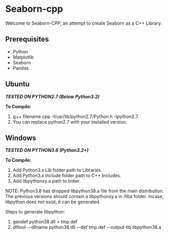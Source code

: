 # Seaborn-cpp  
Welcome to Seaborn-CPP, an attempt to create Seaborn as a C++ Library.  
  
## Prerequisites  
* Python  
* Matplotlib  
* Seaborn  
* Pandas  
  
## Ubuntu  
***TESTED ON PYTHON2.7 (Below Python3.2)***  
  
**To Compile:**  
1) g++ filename.cpp -I/usr/lib/python2.7/Python.h -lpython2.7.  
2) You can replace python2.7 with your installed version.  
  
  
## Windows  
***TESTED ON PYTHON3.6 (Python3.2+)***  

**To Compile:**  
1) Add Python3.x Lib folder path to Libraries.  
2) Add Python3.x Include folder path to C++ Includes.  
3) Add libpythonxy.a path to linker.  
  
NOTE: Python3.8 has dropped libpython38.a file from the main distribution. The previous versions should contain a libpythonxy.a in /libs folder. Incase, libpython does not exist, it can be generated.  
  
Steps to generate libpython:  
1) gendef python38.dll > tmp.def  
2) dlltool --dllname python38.dll --def tmp.def --output-lib libpython38.a  
  
